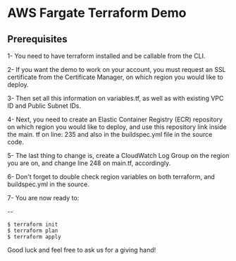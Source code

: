 # AWS Fargate Terraform Demo

## Prerequisites

1- You need to have terraform installed and be callable from the CLI.

2- If you want the demo to work on your account, you must request an SSL certificate from the Certificate Manager, on which region you would like to deploy.

3- Then set all this information on variables.tf, as well as with existing VPC ID and Public Subnet IDs.

4- Next, you need to create an Elastic Container Registry (ECR) repository on which region you would like to deploy, and use this repository link inside the main.
tf on line: 235 and also in the buildspec.yml file in the source code.

5- The last thing to change is, create a CloudWatch Log Group on the region you are on, and change line 248 on main.tf, accordingly.

6- Don't forget to double check region variables on both terraform, and buildspec.yml in the source.

7- You are now ready to:

--
```
$ terraform init
$ terraform plan
$ terraform apply
```

Good luck and feel free to ask us for a giving hand!